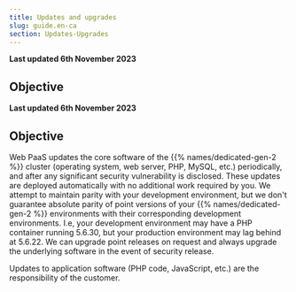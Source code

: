 ```yaml
---
title: Updates and upgrades
slug: guide.en-ca
section: Updates-Upgrades
---
```


**Last updated 6th November 2023**



## Objective  

**Last updated 6th November 2023**



## Objective  

Web PaaS updates the core software of the {{% names/dedicated-gen-2 %}} cluster (operating system, web server, PHP, MySQL, etc.) periodically, and after any significant security vulnerability is disclosed.
These updates are deployed automatically with no additional work required by you.
We attempt to maintain parity with your development environment, but we don't guarantee absolute parity of point versions of your {{% names/dedicated-gen-2 %}} environments with their corresponding development environments.
I.e, your development environment may have a PHP container running 5.6.30, but your production environment may lag behind at 5.6.22.
We can upgrade point releases on request and always upgrade the underlying software in the event of security release.

Updates to application software (PHP code, JavaScript, etc.) are the responsibility of the customer.
